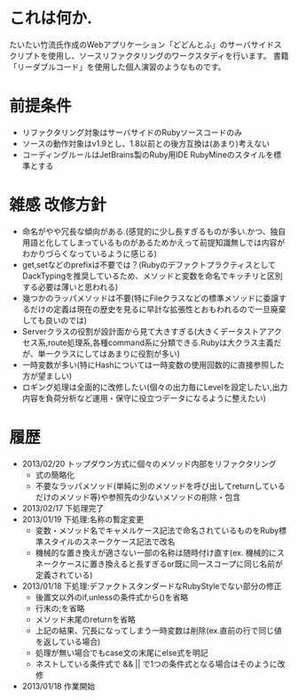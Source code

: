 # これは何か.

たいたい竹流氏作成のWebアプリケーション「どどんとふ」のサーバサイドスクリプトを使用し、ソースリファクタリングのワークスタディを行います。
書籍「リーダブルコード」を使用した個人演習のようなものです。

# 前提条件

* リファクタリング対象はサーバサイドのRubyソースコードのみ
* ソースの動作対象はv1.9とし、1.8以前との後方互換は(あまり)考えない
* コーディングルールはJetBrains製のRuby用IDE RubyMineのスタイルを標準とする

# 雑感 改修方針

* 命名がやや冗長な傾向がある.(感覚的に少し長すぎるものが多い.かつ、独自用語と化してしまっているものがあるためかえって前提知識無しでは内容がわかりづらくなっているように感じる)
* get,setなどのprefixは不要では？(RubyのデファクトプラクティスとしてDackTypingを推奨しているため、メソッドと変数を命名でキッチリと区別する必要は薄いと思われる)
* 幾つかのラッパメソッドは不要(特にFileクラスなどの標準メソッドに委譲するだけの定義は現在の歴史を見るに早計な拡張性とおもわれるので一旦廃棄しても良いのでは)
* Serverクラスの役割が設計面から見て大きすぎる(大きくデータストアアクセス系,route処理系,各種command系に分類できる.Rubyは大クラス主義だが、単一クラスにしてはあまりに役割が多い)
* 一時変数が多い(特にHashについては一時変数の使用回数的に直接参照した方が望ましい)
* ロギング処理は全面的に改修したい(個々の出力毎にLevelを設定したい,出力内容を負荷分析など運用・保守に役立つデータになるように整えたい)

# 履歴

* 2013/02/20 トップダウン方式に個々のメソッド内部をリファクタリング
    * 式の簡略化
    * 不要なラッパメソッド(単純に別のメソッドを呼び出してreturnしているだけのメソッド等)や参照先の少ないメソッドの削除・包含
* 2013/02/17 下処理完了
* 2013/01/19 下処理:名称の暫定変更
    * 変数・メソッド名でキャメルケース記法で命名されているものをRuby標準スタイルのスネークケース記法で改名
    * 機械的な置き換えが適さない一部の名称は随時付け直す(ex. 機械的にスネークケースに置き換えると長すぎるor既に同一スコープに同じ名前が定義されている)
* 2013/01/18 下処理:デファクトスタンダードなRubyStyleでない部分の修正
    * 後置文以外のif,unlessの条件式から()を省略
    * 行末の;を省略
    * メソッド末尾のreturnを省略
    * 上記の結果、冗長になってしまう一時変数は削除(ex.直前の行で同じ値を返している場合)
    * 処理が無い場合でもcase文の末尾にelse式を明記
    * ネストしている条件式で && || で1つの条件式となる場合はそのように改修
* 2013/01/18 作業開始